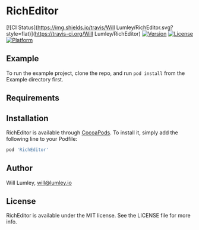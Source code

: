 # RichEditor

[![CI Status](https://img.shields.io/travis/Will Lumley/RichEditor.svg?style=flat)](https://travis-ci.org/Will Lumley/RichEditor)
[![Version](https://img.shields.io/cocoapods/v/RichEditor.svg?style=flat)](https://cocoapods.org/pods/RichEditor)
[![License](https://img.shields.io/cocoapods/l/RichEditor.svg?style=flat)](https://cocoapods.org/pods/RichEditor)
[![Platform](https://img.shields.io/cocoapods/p/RichEditor.svg?style=flat)](https://cocoapods.org/pods/RichEditor)

## Example

To run the example project, clone the repo, and run `pod install` from the Example directory first.

## Requirements

## Installation

RichEditor is available through [CocoaPods](https://cocoapods.org). To install
it, simply add the following line to your Podfile:

```ruby
pod 'RichEditor'
```

## Author

Will Lumley, will@lumley.io

## License

RichEditor is available under the MIT license. See the LICENSE file for more info.
